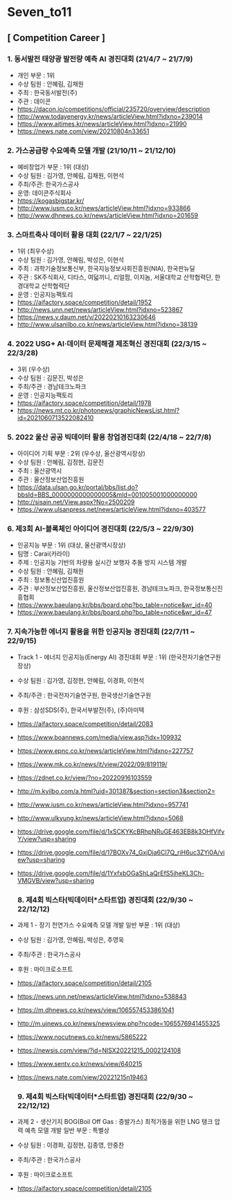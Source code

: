 # Seven_to11

## [ Competition Career ]
### 1. 동서발전 태양광 발전량 예측 AI 경진대회 (21/4/7 ~ 21/7/9)
 - 개인 부문 : 1위
 - 수상 팀원 : 안혜림, 김채원 
 - 주최 : 한국동서발전(주) 
 - 주관 : 데이콘
 - https://dacon.io/competitions/official/235720/overview/description
 - http://www.todayenergy.kr/news/articleView.html?idxno=239014
 - https://www.aitimes.kr/news/articleView.html?idxno=21990
 - https://news.nate.com/view/20210804n33651
 
 ### 2. 가스공급량 수요예측 모델 개발 (21/10/11 ~ 21/12/10) 
 - 예비창업가 부문 : 1위 (대상)
 - 수상 팀원 : 김가영, 안혜림, 김채원, 이현석
 - 주최/주관: 한국가스공사 
 - 운영: 데이콘주식회사
 - https://kogasbigstar.kr/
 - http://www.iusm.co.kr/news/articleView.html?idxno=933866
 - http://www.dhnews.co.kr/news/articleView.html?idxno=201659
 
 ### 3. 스마트축사 데이터 활용 대회 (22/1/7 ~ 22/1/25)
 - 1위 (최우수상)
 - 수상 팀원 : 김가영, 안혜림, 박성은, 이현석
 - 주최 : 과학기술정보통신부, 한국지능정보사회진흥원(NIA), 한국판뉴딜
 - 주관 : SK주식회사, 디타스, 여덟끼니, 리얼팜, 이지놈, 서울대학교 산학협력단, 한경대학교 산학협력단
 - 운영 : 인공지능팩토리
 - https://aifactory.space/competition/detail/1952
 - http://news.unn.net/news/articleView.html?idxno=523867
 - https://news.v.daum.net/v/20220210163230646
 - http://www.ulsanilbo.co.kr/news/articleView.html?idxno=38139
 
 ### 4. 2022 USG+ AI·데이터 문제해결 제조혁신 경진대회 (22/3/15 ~ 22/3/28)
 - 3위 (우수상)
 - 수상 팀원 : 김문진, 박성은
 - 주최/주관 : 경남테크노파크
 - 운영 : 인공지능팩토리
 - https://aifactory.space/competition/detail/1978
 - https://news.mt.co.kr/photonews/graphicNewsList.html?id=2021060713522082410
 
  ### 5. 2022 울산 공공 빅데이터 활용 창업경진대회 (22/4/18 ~ 22/7/8)
 - 아이디어 기획 부문 : 2위 (우수상, 울산광역시장상)
 - 수상 팀원 : 안혜림, 김정현, 김문진
 - 주최 : 울산광역시
 - 주관 : 울산정보산업진흥원
 - https://data.ulsan.go.kr/portal/bbs/list.do?bbsId=BBS_0000000000000005&mId=001005001000000000
 - http://sisain.net/View.aspx?No=2500209
 - https://www.ulsanpress.net/news/articleView.html?idxno=403577
 
  ### 6. 제3회 AI-블록체인 아이디어 경진대회 (22/5/3 ~ 22/9/30)
 - 인공지능 부문 : 1위 (대상, 울산광역시장상)
 - 팀명 : Carai(카라이)
 - 주제 : 인공지능 기반의 차량용 실시간 보행자 추돌 방지 시스템 개발
 - 수상 팀원 : 안혜림, 김채원
 - 주최 : 정보통신산업진흥원
 - 주관 : 부산정보산업진흥원, 울산정보산업진흥원, 경남테크노파크, 한국정보통신진흥협회
 - https://www.baeulang.kr/bbs/board.php?bo_table=notice&wr_id=40
 - https://www.baeulang.kr/bbs/board.php?bo_table=notice&wr_id=47
 
  ### 7. 지속가능한 에너지 활용을 위한 인공지능 경진대회 (22/7/11 ~ 22/9/15)
 - Track 1 - 에너지 인공지능(Energy AI) 경진대회 부문 : 1위 (한국전자기술연구원장상)
 - 수상 팀원 : 김가영, 김정현, 안혜림, 이경화, 이현석
 - 주최/주관 : 한국전자기술연구원, 한국생산기술연구원
 - 후원 : 삼성SDS(주), 한국서부발전(주), (주)아미텍
 - https://aifactory.space/competition/detail/2083
 - https://www.boannews.com/media/view.asp?idx=109932
 - https://www.epnc.co.kr/news/articleView.html?idxno=227757
 - https://www.mk.co.kr/news/it/view/2022/09/819119/
 - https://zdnet.co.kr/view/?no=20220916103559
 - http://m.kyilbo.com/a.html?uid=301387&section=section3&section2=
 - http://www.iusm.co.kr/news/articleView.html?idxno=957741
 - http://www.ulkyung.kr/news/articleView.html?idxno=5068
 - https://drive.google.com/file/d/1xSCKYKcBRhpNRuGE463EB8k3OHfVifvY/view?usp=sharing
 - https://drive.google.com/file/d/17BOXv74_GxjDja6Cl7Q_riH6uc3ZYi0A/view?usp=sharing
 - https://drive.google.com/file/d/1YxfxbOGaShLaQrEfS5iheKL3Ch-VMGVB/view?usp=sharing
 
   ### 8. 제4회 빅스타(빅데이터*스타트업) 경진대회 (22/9/30 ~ 22/12/12)
 - 과제 1 - 장기 천연가스 수요예측 모델 개발 일반 부문 : 1위 (대상)
 - 수상 팀원 : 김가영, 안혜림, 박성은, 추영욱
 - 주최/주관 : 한국가스공사
 - 후원 : 마이크로소프트
 - https://aifactory.space/competition/detail/2105
 - https://news.unn.net/news/articleView.html?idxno=538843
 - https://m.dhnews.co.kr/news/view/1065574533861041
 - http://m.ujnews.co.kr/news/newsview.php?ncode=1065576941455325
 - https://www.nocutnews.co.kr/news/5865222
 - https://newsis.com/view/?id=NISX20221215_0002124108
 - https://www.sentv.co.kr/news/view/640215
 - https://news.nate.com/view/20221215n19463

   ### 9. 제4회 빅스타(빅데이터*스타트업) 경진대회 (22/9/30 ~ 22/12/12)
 - 과제 2 - 생산기지 BOG(Boil Off Gas : 증발가스) 최적가동을 위한 LNG 탱크 압력 예측 모델 개발 일반 부문 : 특별상
 - 수상 팀원 : 이경화, 김정현, 김종영, 안중찬
 - 주최/주관 : 한국가스공사
 - 후원 : 마이크로소프트
 - https://aifactory.space/competition/detail/2105
